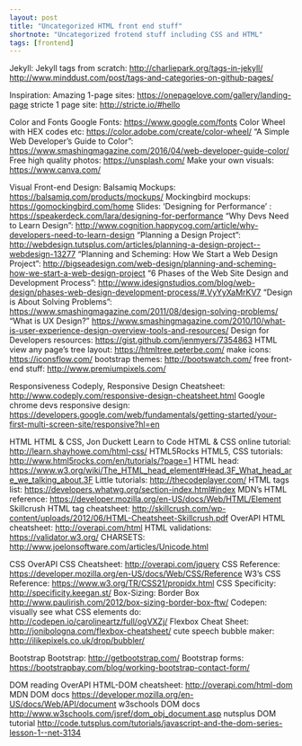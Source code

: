 ```yaml
---
layout: post
title: "Uncategorized HTML front end stuff"
shortnote: "Uncategorized frotend stuff including CSS and HTML"
tags: [frontend]
---
```


Jekyll:
Jekyll tags from scratch: http://charliepark.org/tags-in-jekyll/
http://www.minddust.com/post/tags-and-categories-on-github-pages/

Inspiration:
Amazing 1-page sites: https://onepagelove.com/gallery/landing-page
stricte 1 page site: http://stricte.io/#hello

Color and Fonts
Google Fonts: https://www.google.com/fonts
Color Wheel with HEX codes etc: https://color.adobe.com/create/color-wheel/
“A Simple Web Developer’s Guide to Color”: https://www.smashingmagazine.com/2016/04/web-developer-guide-color/
Free high quality photos: https://unsplash.com/
Make your own visuals: https://www.canva.com/

Visual Front-end Design:
Balsamiq Mockups: https://balsamiq.com/products/mockups/
Mockingbird mockups: https://gomockingbird.com/home
Slides: ‘Designing for Performance’ : https://speakerdeck.com/lara/designing-for-performance
“Why Devs Need to Learn Design”: http://www.cognition.happycog.com/article/why-developers-need-to-learn-design
“Planning a Design Project”: http://webdesign.tutsplus.com/articles/planning-a-design-project--webdesign-13277
“Planning and Scheming: How We Start a Web Design Project”: http://bigseadesign.com/web-design/planning-and-scheming-how-we-start-a-web-design-project
“6 Phases of the Web Site Design and Development Process”: http://www.idesignstudios.com/blog/web-design/phases-web-design-development-process/#.VyYyXaMrKV7
“Design is About Solving Problems”: https://www.smashingmagazine.com/2011/08/design-solving-problems/
“What is UX Design?” https://www.smashingmagazine.com/2010/10/what-is-user-experience-design-overview-tools-and-resources/
Design for Developers resources: https://gist.github.com/jenmyers/7354863
HTML view any page’s tree layout: https://htmltree.peterbe.com/
make icons: https://iconsflow.com/
bootstrap themes: http://bootswatch.com/
free front-end stuff: http://www.premiumpixels.com/

Responsiveness
Codeply, Responsive Design Cheatsheet: http://www.codeply.com/responsive-design-cheatsheet.html
Google chrome devs responsive design: https://developers.google.com/web/fundamentals/getting-started/your-first-multi-screen-site/responsive?hl=en

HTML
HTML & CSS, Jon Duckett
Learn to Code HTML & CSS online tutorial: http://learn.shayhowe.com/html-css/
HTML5Rocks HTML5, CSS tutorials: http://www.html5rocks.com/en/tutorials/?page=1
HTML head: https://www.w3.org/wiki/The_HTML_head_element#Head.3F_What_head_are_we_talking_about.3F
Little tutorials: http://thecodeplayer.com/
HTML tags list: https://developers.whatwg.org/section-index.html#index
MDN’s HTML reference: https://developer.mozilla.org/en-US/docs/Web/HTML/Element
Skillcrush HTML tag cheatsheet: http://skillcrush.com/wp-content/uploads/2012/06/HTML-Cheatsheet-Skillcrush.pdf
OverAPI HTML cheatsheet: http://overapi.com/html
HTML validations: https://validator.w3.org/
CHARSETS: http://www.joelonsoftware.com/articles/Unicode.html

CSS
OverAPI CSS Cheatsheet: http://overapi.com/jquery
CSS Reference: https://developer.mozilla.org/en-US/docs/Web/CSS/Reference
W3’s CSS Reference: https://www.w3.org/TR/CSS21/propidx.html
CSS Specificity: http://specificity.keegan.st/
Box-Sizing: Border Box http://www.paulirish.com/2012/box-sizing-border-box-ftw/
Codepen: visually see what CSS elements do: http://codepen.io/carolineartz/full/ogVXZj/
Flexbox Cheat Sheet: http://jonibologna.com/flexbox-cheatsheet/
cute speech bubble maker: http://ilikepixels.co.uk/drop/bubbler/

Bootstrap
Bootstrap: http://getbootstrap.com/
Bootstrap forms: https://bootstrapbay.com/blog/working-bootstrap-contact-form/


DOM reading
OverAPI HTML-DOM cheatsheet: http://overapi.com/html-dom
MDN DOM docs https://developer.mozilla.org/en-US/docs/Web/API/document
w3schools DOM docs http://www.w3schools.com/jsref/dom_obj_document.asp
nutsplus DOM tutorial http://code.tutsplus.com/tutorials/javascript-and-the-dom-series-lesson-1--net-3134
